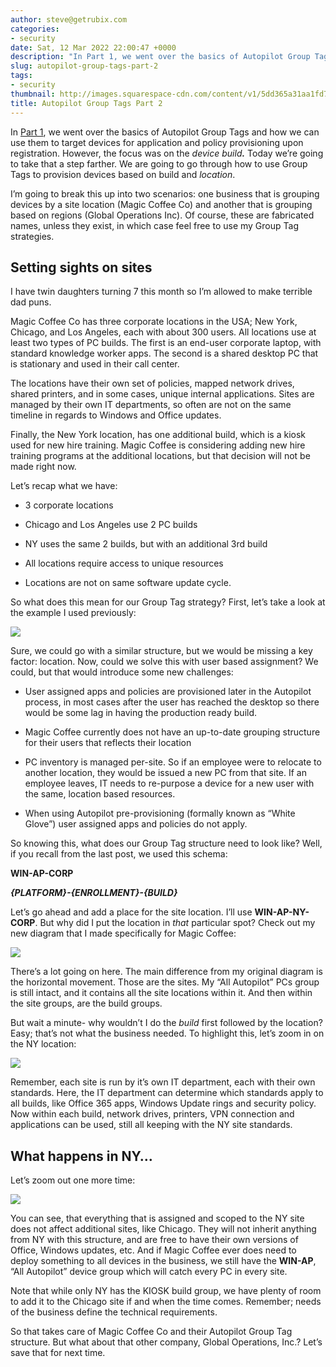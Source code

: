 ```yaml
---
author: steve@getrubix.com
categories:
- security
date: Sat, 12 Mar 2022 22:00:47 +0000
description: "In Part 1, we went over the basics of Autopilot Group Tags and how we can use them to target devices for application and policy provisioning upon registration. However, the focus was on the device build. Today we’re going to take that a step farther."
slug: autopilot-group-tags-part-2
tags:
- security
thumbnail: http://images.squarespace-cdn.com/content/v1/5dd365a31aa1fd743bc30b8e/1647122431594-PXIQ2MVAIS4900KXJO9T/unsplash-image-rKYRJu0n06Y.jpg
title: Autopilot Group Tags Part 2
---
```


In [Part 1](https://www.getrubix.com/blog/autopilot-group-tags-1), we went over the basics of Autopilot Group Tags and how we can use them to target devices for application and policy provisioning upon registration. However, the focus was on the _device build_**_._** Today we’re going to take that a step farther. We are going to go through how to use Group Tags to provision devices based on build and _location_.

I’m going to break this up into two scenarios: one business that is grouping devices by a site location (Magic Coffee Co) and another that is grouping based on regions (Global Operations Inc). Of course, these are fabricated names, unless they exist, in which case feel free to use my Group Tag strategies.

Setting sights on sites
-----------------------

I have twin daughters turning 7 this month so I’m allowed to make terrible dad puns.

Magic Coffee Co has three corporate locations in the USA; New York, Chicago, and Los Angeles, each with about 300 users. All locations use at least two types of PC builds. The first is an end-user corporate laptop, with standard knowledge worker apps. The second is a shared desktop PC that is stationary and used in their call center.

The locations have their own set of policies, mapped network drives, shared printers, and in some cases, unique internal applications. Sites are managed by their own IT departments, so often are not on the same timeline in regards to Windows and Office updates.

Finally, the New York location, has one additional build, which is a kiosk used for new hire training. Magic Coffee is considering adding new hire training programs at the additional locations, but that decision will not be made right now.

Let’s recap what we have:

-   3 corporate locations
    
-   Chicago and Los Angeles use 2 PC builds
    
-   NY uses the same 2 builds, but with an additional 3rd build
    
-   All locations require access to unique resources
    
-   Locations are not on same software update cycle.
    

So what does this mean for our Group Tag strategy? First, let’s take a look at the example I used previously:

![](https://getrubixsitecms.blob.core.windows.net/public-assets/content/v1/5dd365a31aa1fd743bc30b8e/76209911-fdb3-4ee9-a116-2cef11c821d1/final.png)

Sure, we could go with a similar structure, but we would be missing a key factor: location. Now, could we solve this with user based assignment? We could, but that would introduce some new challenges:

-   User assigned apps and policies are provisioned later in the Autopilot process, in most cases after the user has reached the desktop so there would be some lag in having the production ready build.
    
-   Magic Coffee currently does not have an up-to-date grouping structure for their users that reflects their location
    
-   PC inventory is managed per-site. So if an employee were to relocate to another location, they would be issued a new PC from that site. If an employee leaves, IT needs to re-purpose a device for a new user with the same, location based resources.
    
-   When using Autopilot pre-provisioning (formally known as “White Glove”) user assigned apps and policies do not apply.
    

So knowing this, what does our Group Tag structure need to look like? Well, if you recall from the last post, we used this schema:

**WIN-AP-CORP**

**_{PLATFORM}-{ENROLLMENT}-{BUILD}_**

Let’s go ahead and add a place for the site location. I’ll use **WIN-AP-NY-CORP**. But why did I put the location in _that_ particular spot? Check out my new diagram that I made specifically for Magic Coffee:

![](https://getrubixsitecms.blob.core.windows.net/public-assets/content/v1/5dd365a31aa1fd743bc30b8e/855795c3-42b6-414a-a609-7efb871187e1/All.png)

There’s a lot going on here. The main difference from my original diagram is the horizontal movement. Those are the sites. My “All Autopilot” PCs group is still intact, and it contains all the site locations within it. And then within the site groups, are the build groups.

But wait a minute- why wouldn’t I do the _build_ first followed by the location? Easy; that’s not what the business needed. To highlight this, let’s zoom in on the NY location:

![](https://getrubixsitecms.blob.core.windows.net/public-assets/content/v1/5dd365a31aa1fd743bc30b8e/dc8f7977-b043-4f30-ba9d-b55916698bf6/NY.png)

Remember, each site is run by it’s own IT department, each with their own standards. Here, the IT department can determine which standards apply to all builds, like Office 365 apps, Windows Update rings and security policy. Now within each build, network drives, printers, VPN connection and applications can be used, still all keeping with the NY site standards.

What happens in NY…
-------------------

Let’s zoom out one more time:

![](https://getrubixsitecms.blob.core.windows.net/public-assets/content/v1/5dd365a31aa1fd743bc30b8e/4c515464-2938-4ecd-92fe-bac88e0395c2/zoom+out.png)

You can see, that everything that is assigned and scoped to the NY site does not affect additional sites, like Chicago. They will not inherit anything from NY with this structure, and are free to have their own versions of Office, Windows updates, etc. And if Magic Coffee ever does need to deploy something to all devices in the business, we still have the **WIN-AP**, “All Autopilot” device group which will catch every PC in every site.

Note that while only NY has the KIOSK build group, we have plenty of room to add it to the Chicago site if and when the time comes. Remember; needs of the business define the technical requirements.

So that takes care of Magic Coffee Co and their Autopilot Group Tag structure. But what about that other company, Global Operations, Inc.? Let’s save that for next time.